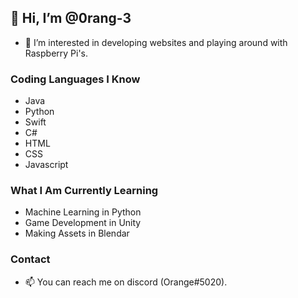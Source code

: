 ## 👋 Hi, I’m @0rang-3
- 👀 I’m interested in developing websites and playing around with Raspberry Pi's.

### Coding Languages I Know
 - Java
 - Python
 - Swift
 - C#
 - HTML
 - CSS
 - Javascript

### What I Am Currently Learning
 - Machine Learning in Python
 - Game Development in Unity
 - Making Assets in Blendar

### Contact
- 📫 You can reach me on discord (Orange#5020).

<!---
0rang-3/0rang-3 is a ✨ special ✨ repository because its `README.md` (this file) appears on your GitHub profile.
You can click the Preview link to take a look at your changes.
--->
